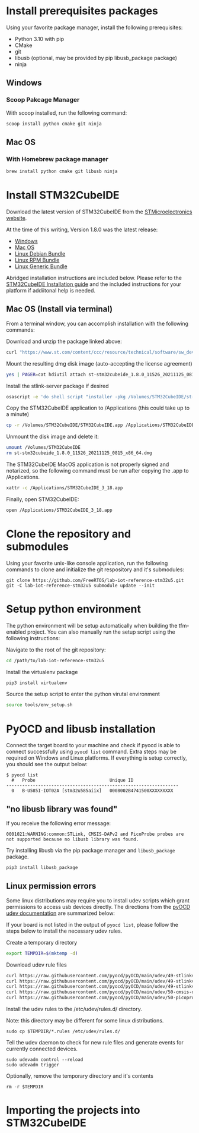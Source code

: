 # Install prerequisites packages
Using your favorite package manager, install the following prerequisites:
- Python 3.10 with pip
- CMake
- git
- libusb (optional, may be provided by pip libusb_package package)
- ninja
## Windows
### Scoop Pakcage Manager
With scoop installed, run the following command:
```zsh
scoop install python cmake git ninja
```
## Mac OS
### With Homebrew package manager
```zsh
brew install python cmake git libusb ninja
```
# Install STM32CubeIDE
Download the latest version of STM32CubeIDE from the [STMicroelectronics website](https://www.st.com/en/development-tools/stm32cubeide.html).

At the time of this writing, Version 1.8.0 was the latest release:
- [Windows](https://www.st.com/content/ccc/resource/technical/software/sw_development_suite/group0/c5/4c/16/67/3f/90/45/ae/stm32cubeide_win/files/st-stm32cubeide_1.8.0_11526_20211126_0815_x86_64.exe.zip/jcr:content/translations/en.st-stm32cubeide_1.8.0_11526_20211126_0815_x86_64.exe.zip)
- [Mac OS](https://www.st.com/content/ccc/resource/technical/software/sw_development_suite/group0/da/fb/13/97/c5/54/4b/57/stm32cubeide_mac/files/st-stm32cubeide_1.8.0_11526_20211125_0815_x86_64.dmg.zip/jcr:content/translations/en.st-stm32cubeide_1.8.0_11526_20211125_0815_x86_64.dmg.zip)
- [Linux Debian Bundle](https://www.st.com/content/ccc/resource/technical/software/sw_development_suite/group0/49/6d/3d/62/eb/0d/42/4b/stm32cubeide_deb/files/st-stm32cubeide_1.8.0_11526_20211125_0815_amd64.deb_bundle.sh.zip/jcr:content/translations/en.st-stm32cubeide_1.8.0_11526_20211125_0815_amd64.deb_bundle.sh.zip)
- [Linux RPM Bundle](https://www.st.com/content/ccc/resource/technical/software/sw_development_suite/group0/1b/d6/ed/d0/70/b1/47/1b/stm32cubeide_rpm/files/st-stm32cubeide_1.8.0_11526_20211125_0815_amd64.rpm_bundle.sh.zip/jcr:content/translations/en.st-stm32cubeide_1.8.0_11526_20211125_0815_amd64.rpm_bundle.sh.zip)
- [Linux Generic Bundle](https://www.st.com/content/ccc/resource/technical/software/sw_development_suite/group0/dc/49/8b/46/40/16/4e/20/stm32cubeide_lnx/files/st-stm32cubeide_1.8.0_11526_20211125_0815_amd64.sh.zip/jcr:content/translations/en.st-stm32cubeide_1.8.0_11526_20211125_0815_amd64.sh.zip)

Abridged installation instructions are included below. Please refer to the [STM32CubeIDE Installation guide](https://www.st.com/resource/en/user_manual/um2563-stm32cubeide-installation-guide-stmicroelectronics.pdf) and the included instructions for your platform if addiitonal help is needed.

## Mac OS (Install via terminal)
From a terminal window, you can accomplish installation with the following commands:

Download and unzip the package linked above:
```zsh
curl "https://www.st.com/content/ccc/resource/technical/software/sw_development_suite/group0/da/fb/13/97/c5/54/4b/57/stm32cubeide_mac/files/st-stm32cubeide_1.8.0_11526_20211125_0815_x86_64.dmg.zip/jcr:content/translations/en.st-stm32cubeide_1.8.0_11526_20211125_0815_x86_64.dmg.zip" | bsdtar -xvf -
```

Mount the resulting dmg disk image (auto-accepting the license agreement)
```zsh
yes | PAGER=cat hdiutil attach st-stm32cubeide_1.8.0_11526_20211125_0815_x86_64.dmg
```

Install the stlink-server package if desired
```zsh
osascript -e 'do shell script "installer -pkg /Volumes/STM32CubeIDE/st-stlink-server.2.0.2-3.pkg -target /" with administrator privileges'
```

Copy the STM32CubeIDE application to /Applications (this could take up to a minute)
```zsh
cp -r /Volumes/STM32CubeIDE/STM32CubeIDE.app /Applications/STM32CubeIDE_3_18.app
```

Unmount the disk image and delete it:
```zsh
umount /Volumes/STM32CubeIDE
rm st-stm32cubeide_1.8.0_11526_20211125_0815_x86_64.dmg
```

The STM32CubeIDE MacOS application is not properly signed and notarized, so the following command must be run after copying the .app to /Applications.
```zsh
xattr -c /Applications/STM32CubeIDE_3_18.app
```

Finally, open STM32CubeIDE:
```zsh
open /Applications/STM32CubeIDE_3_18.app
```

# Clone the repository and submodules
Using your favorite unix-like console application, run the following commands to clone and initialize the git respository and it's submodules:
```
git clone https://github.com/FreeRTOS/lab-iot-reference-stm32u5.git
git -C lab-iot-reference-stm32u5 submodule update --init
```

# Setup python environment
The python environment will be setup automatically when building the tfm-enabled project. You can also manually run the setup script using the following instructions:

Navigate to the root of the git repository:
```zsh
cd /path/to/lab-iot-reference-stm32u5
```

Install the virtualenv package
```zsh
pip3 install virtualenv
```

Source the setup script to enter the python virutal environment
```zsh
source tools/env_setup.sh
```

# PyOCD and libusb installation
Connect the target board to your machine and check if pyocd is able to connect successfully using ```pyocd list``` command. Extra steps may be required on Windows and Linux platforms. If everything is setup correctly, you should see the output below:

```
$ pyocd list
  #   Probe                            Unique ID
-----------------------------------------------------------------
  0   B-U585I-IOT02A [stm32u585aiix]   0008002B4741500XXXXXXXXX
```

## "no libusb library was found"

If you receive the following error message:
```
0001021:WARNING:common:STLink, CMSIS-DAPv2 and PicoProbe probes are not supported because no libusb library was found.
```
Try installing libusb via the pip package manager and ```libusb_package``` package.
```zsh
pip3 install libusb_package
```

## Linux permission errors
Some linux distributions may require you to install udev scripts which grant permissions to access usb devices directly.
The directions from the [pyOCD udev documentation](https://github.com/pyocd/pyOCD/tree/main/udev) are summarized below:

If your board is not listed in the output of ```pyocd list```, please follow the steps below to install the necessary udev rules.

Create a temporary directory
```zsh
export TEMPDIR=$(mktemp -d)
```

Download udev rule files
```zsh
curl https://raw.githubusercontent.com/pyocd/pyOCD/main/udev/49-stlinkv2-1.rules > $TEMPDIR/49-stlinkv2-1.rules
curl https://raw.githubusercontent.com/pyocd/pyOCD/main/udev/49-stlinkv2.rules > $TEMPDIR/49-stlinkv2.rules
curl https://raw.githubusercontent.com/pyocd/pyOCD/main/udev/49-stlinkv3.rules > $TEMPDIR/49-stlinkv3.rules
curl https://raw.githubusercontent.com/pyocd/pyOCD/main/udev/50-cmsis-dap.rules > $TEMPDIR/50-cmsis-dap.rules
curl https://raw.githubusercontent.com/pyocd/pyOCD/main/udev/50-picoprobe.rules > $TEMPDIR/50-picoprobe.rules
```

Install the udev rules to the /etc/udev/rules.d/ directory.

Note: this directory may be different for some linux distributions.
```
sudo cp $TEMPDIR/*.rules /etc/udev/rules.d/
```

Tell the udev daemon to check for new rule files and generate events for currently connected devices.
```
sudo udevadm control --reload
sudo udevadm trigger
```

Optionally, remove the temporary directory and it's contents
```
rm -r $TEMPDIR
```

# Importing the projects into STM32CubeIDE

